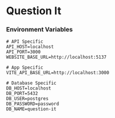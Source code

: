 # Question It

### Environment Variables

```shell
# API Specific
API_HOST=localhost
API_PORT=3000
WEBSITE_BASE_URL=http://localhost:5137

# App Specific
VITE_API_BASE_URL=http://localhost:3000

# Database Specific
DB_HOST=localhost
DB_PORT=5432
DB_USER=postgres
DB_PASSWORD=password
DB_NAME=question-it
```
